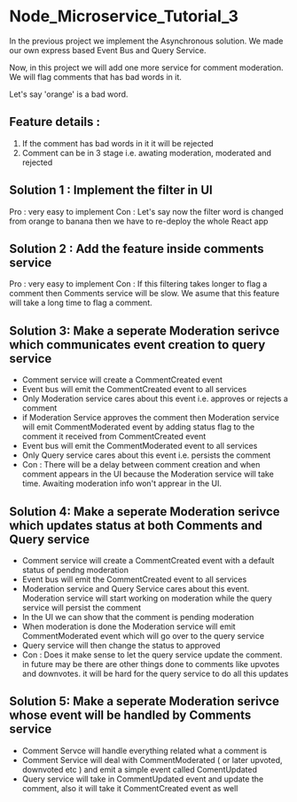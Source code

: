 # Node_Microservice_Tutorial_3

In the previous project we implement the Asynchronous solution. We made our own express based Event Bus and Query Service.

Now, in this project we will add one more service for comment moderation. We will flag comments that has bad words in it.

Let's say 'orange' is a bad word.

## Feature details :
1. If the comment has bad words in it it will be rejected
2. Comment can be in 3 stage i.e. awating moderation, moderated and rejected

## Solution 1 : Implement the filter in UI
Pro : very easy to implement
Con : Let's say now the filter word is changed from orange to banana then we have to re-deploy the whole React app

## Solution 2 : Add the feature inside comments service
Pro : very easy to implement
Con : If this filtering takes longer to flag a comment then Comments service will be slow. We asume that this feature will take a long time to flag a comment.

## Solution 3: Make a seperate Moderation serivce which communicates event creation to query service
- Comment service will create a CommentCreated event
- Event bus will emit the CommentCreated event to all services
- Only Moderation service cares about this event i.e. approves or rejects a comment
- if Moderation Service approves the comment then Moderation service will emit CommentModerated event by adding status flag to the comment it received from CommentCreated event
- Event bus will emit the CommentModerated event to all services
- Only Query service cares about this event i.e. persists the comment
- Con : There will be a delay between comment creation and when comment appears in the UI because the Moderation service will take time. Awaiting moderation info won't apprear in the UI.

## Solution 4: Make a seperate Moderation serivce which updates status at both Comments and Query service
- Comment service will create a CommentCreated event with a default status of pendng moderation
- Event bus will emit the CommentCreated event to all services
- Moderation service and Query Service cares about this event. Moderation service will start working on moderation while the query service will persist the comment
- In the UI we can show that the comment is pending moderation
- When moderation is done the Moderation service will emit CommentModerated event which will go over to the query service
- Query service will then change the status to approved
- Con : Does it make sense to let the query service update the comment. in future may be there are other things done to comments like upvotes and downvotes. it will be hard for the query service to do all this updates

## Solution 5: Make a seperate Moderation serivce whose event will be handled by Comments service
- Comment Servce will handle everything related what a comment is
- Comment Service will deal with CommentModerated ( or later upvoted, downvoted etc ) and emit a simple event called ComentUpdated
- Query service will take in CommentUpdated event and update the comment, also it will take it CommentCreated event as well